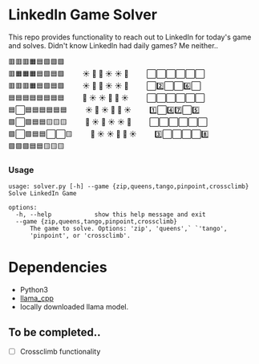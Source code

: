 # LinkedIn Game Solver
This repo provides functionality to reach out to LinkedIn for today's game and solves. Didn't know LinkedIn had daily games? Me neither.. 

🟥🟥🟥🟧🟦🟩🟩🟩 \
🟥🟧🟧🟧🟦🟩🟦🟩 &emsp; &emsp;☀️ 🌙 🌙 ☀️ ☀️ 🌙 &emsp; &emsp;⬜⬜⬜⬜⬜⬜ \
🟥🟥🟥🟧🟦🟩🟦🟩 &emsp; &emsp;☀️ 🌙 🌙 ☀️ ☀️ 🌙 &emsp; &emsp;⬜2️⃣⬜⬜6️⃣⬜ \
🟦🟦🟦🟦🟦🟦🟦🟦 &emsp; &emsp;🌙 ☀️ ☀️ 🌙 🌙 ☀️ &emsp; &emsp;⬜⬜⬜⬜⬜⬜ \
🟦⬜🟦🟦🟦🟦🟦🟦 &emsp; &emsp;☀️ 🌙 ☀️ 🌙 🌙 ☀️ &emsp; &emsp;1️⃣⬜4️⃣7️⃣⬜5️⃣ \
🟪⬜🟪🟦🟦🟨🟨🟨 &emsp; &emsp;🌙 ☀️ 🌙 ☀️ ☀️ 🌙 &emsp; &emsp;⬜⬜⬜⬜⬜⬜ \
🟪⬜🟪🟦🟦⬜⬜🟨 &emsp; &emsp;🌙 ☀️ ☀️ 🌙 🌙 ☀️ &emsp; &emsp;3️⃣⬜⬜⬜⬜8️⃣ \
🟪🟪🟪🟦🟦🟨🟨🟨

### Usage
```
usage: solver.py [-h] --game {zip,queens,tango,pinpoint,crossclimb}
Solve LinkedIn Game

options:
  -h, --help            show this help message and exit
  --game {zip,queens,tango,pinpoint,crossclimb}
      The game to solve. Options: 'zip', 'queens',` `'tango',
      'pinpoint', or 'crossclimb'.
```

# Dependencies
- Python3
- [llama_cpp](https://github.com/ggml-org/llama.cpp)
- locally downloaded llama model. 

## To be completed..
- [ ] Crossclimb functionality
